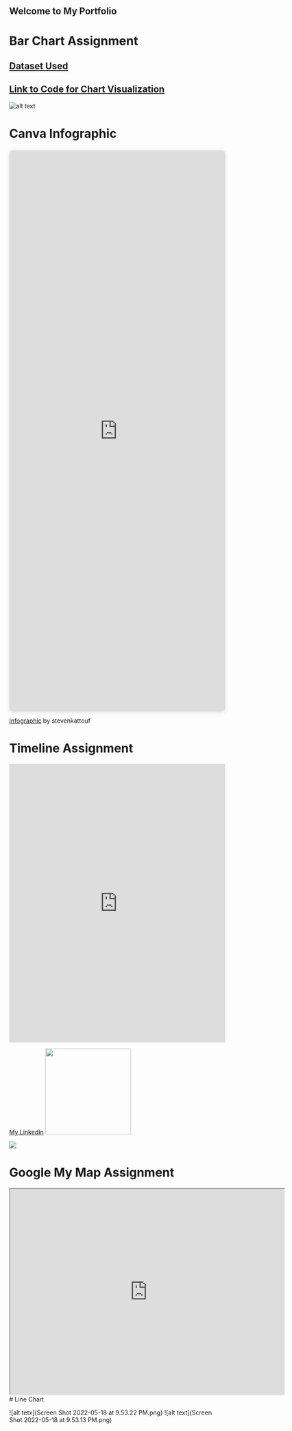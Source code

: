 ## Welcome to My Portfolio


# Bar Chart Assignment 
## [Dataset Used](https://www.kaggle.com/datasets/patrickmurphy/nfl-arrests?resource=download)
## [Link to Code for Chart Visualization](https://www.kaggle.com/stevenkattouf/notebook1fd28a46ec)
![alt text](my_image.png)

# Canva Infographic 
<div style="position: relative; width: 100%; height: 0; padding-top: 250.0000%;
 padding-bottom: 48px; box-shadow: 0 2px 8px 0 rgba(63,69,81,0.16); margin-top: 1.6em; margin-bottom: 0.9em; overflow: hidden;
 border-radius: 8px; will-change: transform;">
  <iframe loading="lazy" style="position: absolute; width: 100%; height: 100%; top: 0; left: 0; border: none; padding: 0;margin: 0;"
    src="https:&#x2F;&#x2F;www.canva.com&#x2F;design&#x2F;DAFAiEZTvJI&#x2F;view?embed" allowfullscreen="allowfullscreen" allow="fullscreen">
  </iframe>
</div>
<a href="https:&#x2F;&#x2F;www.canva.com&#x2F;design&#x2F;DAFAiEZTvJI&#x2F;view?utm_content=DAFAiEZTvJI&amp;utm_campaign=designshare&amp;utm_medium=embeds&amp;utm_source=link" target="_blank" rel="noopener">Infographic</a> by stevenkattouf 

# Timeline Assignment
<iframe src='https://cdn.knightlab.com/libs/timeline3/latest/embed/index.html?source=1UBzkD5wF7iHWrda98jc1tKDTleIcoAbWAhkebw2TUsw&font=Default&lang=en&initial_zoom=2&height=650' width='100%' height='650' webkitallowfullscreen mozallowfullscreen allowfullscreen frameborder='0'></iframe>

[My LinkedIn](https://www.linkedin.com/in/steven-kattouf/) 
<img src="https://www.canva.com/design/DAFAiEZTvJI/tjAHXRAeoc2zlRFCE_R9FA/edit?utm_content=DAFAiEZTvJI&utm_campaign=designshare&utm_medium=link2&utm_source=sharebutton" width="200" height="200" />

<!-- <img src="image url" alt="image title" width="200"/> -->
![](IMG-3256.JPG)

# Google My Map Assignment  
<iframe src="https://www.google.com/maps/d/embed?mid=1-mp_Hc652xhvs_aEKSE4MgXHvvSvI-B3&ehbc=2E312F" width="640" height="480"></iframe>
# Line Chart 

![alt tetx](Screen Shot 2022-05-18 at 9.53.22 PM.png) 
![alt text](Screen Shot 2022-05-18 at 9.53.13 PM.png) 
 

```
